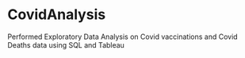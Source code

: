 # CovidAnalysis
Performed Exploratory Data Analysis on Covid vaccinations and Covid Deaths data using SQL and Tableau
